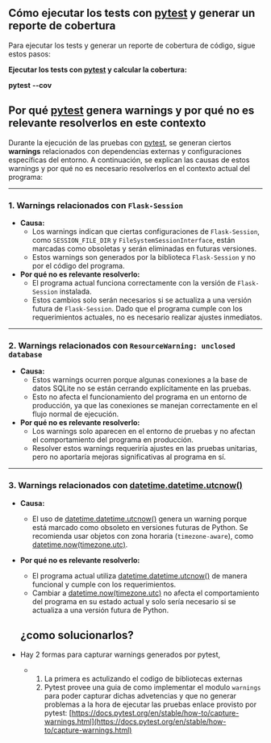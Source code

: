 ## **Cómo ejecutar los tests con [pytest](vscode-file://vscode-app/c:/Users/agugr/AppData/Local/Programs/Microsoft%20VS%20Code/resources/app/out/vs/code/electron-sandbox/workbench/workbench.html) y generar un reporte de cobertura**

Para ejecutar los tests y generar un reporte de cobertura de código, sigue estos pasos:

**Ejecutar los tests con [pytest](vscode-file://vscode-app/c:/Users/agugr/AppData/Local/Programs/Microsoft%20VS%20Code/resources/app/out/vs/code/electron-sandbox/workbench/workbench.html) y calcular la cobertura:**

**pytest** **--cov**

## **Por qué [pytest](vscode-file://vscode-app/c:/Users/agugr/AppData/Local/Programs/Microsoft%20VS%20Code/resources/app/out/vs/code/electron-sandbox/workbench/workbench.html) genera warnings y por qué no es relevante resolverlos en este contexto**

Durante la ejecución de las pruebas con [pytest](vscode-file://vscode-app/c:/Users/agugr/AppData/Local/Programs/Microsoft%20VS%20Code/resources/app/out/vs/code/electron-sandbox/workbench/workbench.html), se generan ciertos **warnings** relacionados con dependencias externas y configuraciones específicas del entorno. A continuación, se explican las causas de estos warnings y por qué no es necesario resolverlos en el contexto actual del programa:

---

### **1. Warnings relacionados con `Flask-Session`**

* **Causa:**
  * Los warnings indican que ciertas configuraciones de `Flask-Session`, como `SESSION_FILE_DIR` y `FileSystemSessionInterface`, están marcadas como obsoletas y serán eliminadas en futuras versiones.
  * Estos warnings son generados por la biblioteca `Flask-Session` y no por el código del programa.
* **Por qué no es relevante resolverlo:**
  * El programa actual funciona correctamente con la versión de `Flask-Session` instalada.
  * Estos cambios solo serán necesarios si se actualiza a una versión futura de `Flask-Session`. Dado que el programa cumple con los requerimientos actuales, no es necesario realizar ajustes inmediatos.

---

### **2. Warnings relacionados con `ResourceWarning: unclosed database`**

* **Causa:**
  * Estos warnings ocurren porque algunas conexiones a la base de datos SQLite no se están cerrando explícitamente en las pruebas.
  * Esto no afecta el funcionamiento del programa en un entorno de producción, ya que las conexiones se manejan correctamente en el flujo normal de ejecución.
* **Por qué no es relevante resolverlo:**
  * Los warnings solo aparecen en el entorno de pruebas y no afectan el comportamiento del programa en producción.
  * Resolver estos warnings requeriría ajustes en las pruebas unitarias, pero no aportaría mejoras significativas al programa en sí.

---

### **3. Warnings relacionados con [datetime.datetime.utcnow()](vscode-file://vscode-app/c:/Users/agugr/AppData/Local/Programs/Microsoft%20VS%20Code/resources/app/out/vs/code/electron-sandbox/workbench/workbench.html)**

* **Causa:**

  * El uso de [datetime.datetime.utcnow()](vscode-file://vscode-app/c:/Users/agugr/AppData/Local/Programs/Microsoft%20VS%20Code/resources/app/out/vs/code/electron-sandbox/workbench/workbench.html) genera un warning porque está marcado como obsoleto en versiones futuras de Python. Se recomienda usar objetos con zona horaria (`timezone-aware`), como [datetime.now(timezone.utc)](vscode-file://vscode-app/c:/Users/agugr/AppData/Local/Programs/Microsoft%20VS%20Code/resources/app/out/vs/code/electron-sandbox/workbench/workbench.html).
* **Por qué no es relevante resolverlo:**

  * El programa actual utiliza [datetime.datetime.utcnow()](vscode-file://vscode-app/c:/Users/agugr/AppData/Local/Programs/Microsoft%20VS%20Code/resources/app/out/vs/code/electron-sandbox/workbench/workbench.html) de manera funcional y cumple con los requerimientos.
  * Cambiar a [datetime.now(timezone.utc)](vscode-file://vscode-app/c:/Users/agugr/AppData/Local/Programs/Microsoft%20VS%20Code/resources/app/out/vs/code/electron-sandbox/workbench/workbench.html) no afecta el comportamiento del programa en su estado actual y solo sería necesario si se actualiza a una versión futura de Python.

  ## ¿como solucionarlos?
* Hay 2 formas para capturar warnings generados por pytest,

  * 1) La primera es actulizando el codigo de bibliotecas externas
    2) Pytest provee una guia de como implementar el modulo `warnings` para poder capturar dichas advetencias y que no generar problemas a la hora de ejecutar las pruebas
       enlace provisto por pytest: [https://docs.pytest.org/en/stable/how-to/capture-warnings.html](https://docs.pytest.org/en/stable/how-to/capture-warnings.html)
